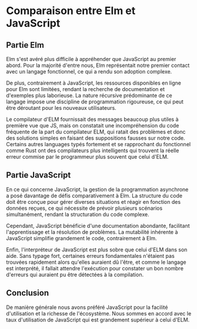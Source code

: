 # Comparaison entre Elm et JavaScript

## Partie Elm
Elm s'est avéré plus difficile à appréhender que JavaScript au premier abord. Pour la majorité d'entre nous, Elm représentait notre premier contact avec un langage fonctionnel, ce qui a rendu son adoption complexe.

De plus, contrairement à JavaScript, les ressources disponibles en ligne pour Elm sont limitées, rendant la recherche de documentation et d'exemples plus laborieuse. La nature récursive prédominante de ce langage impose une discipline de programmation rigoureuse, ce qui peut être déroutant pour les nouveaux utilisateurs.

Le compilateur d'ELM fournissait des messages beaucoup plus utiles à première vue que JS, mais on constatait une incompréhension du code fréquente de la part du compilateur ELM, qui ratait des problèmes et donc des solutions simples en faisant des suppositions fausses sur notre code. Certains autres languages typés fortement et se rapprochant du fonctionnel comme Rust ont des compilateurs plus intelligents qui trouvent la réelle erreur commise par le programmeur plus souvent que celui d'ELM.

## Partie JavaScript
En ce qui concerne JavaScript, la gestion de la programmation asynchrone a posé davantage de défis comparativement à Elm. La structure du code doit être conçue pour gérer diverses situations et réagir en fonction des données reçues, ce qui nécessite de prévoir plusieurs scénarios simultanément, rendant la structuration du code complexe.

Cependant, JavaScript bénéficie d'une documentation abondante, facilitant l'apprentissage et la résolution de problèmes. La mutabilité inhérente à JavaScript simplifie grandement le code, contrairement à Elm. 

Enfin, l'interpréteur de JavaScript est plus sobre que celui d'ELM dans son aide. Sans typage fort, certaines erreurs fondamentales n'étaient pas trouvées rapidement alors qu'elles auraient dû l'être, et comme le langage est interprété, il fallait attendre l'exécution pour constater un bon nombre d'erreurs qui auraient pu être détectées à la compilation.

## Conclusion
De manière générale nous avons préféré JavaScript pour la facilité d'utilisation et la richesse de l'écosystème. Nous sommes en accord avec le taux d'utilisation de JavaScript qui est grandement supérieur à celui d'ELM.
